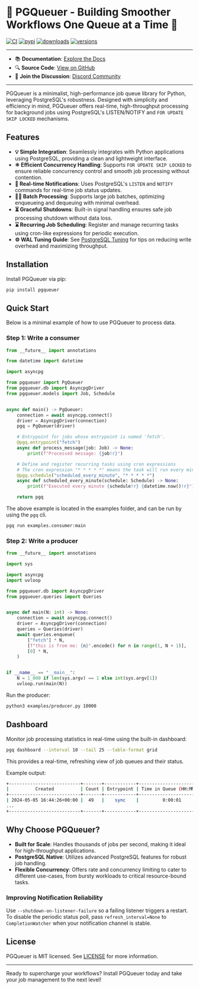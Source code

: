 # 🚀 PGQueuer - Building Smoother Workflows One Queue at a Time 🚀

[![CI](https://github.com/janbjorge/pgqueuer/actions/workflows/ci.yml/badge.svg)](https://github.com/janbjorge/pgqueuer/actions/workflows/ci.yml?query=branch%3Amain) [![pypi](https://img.shields.io/pypi/v/pgqueuer.svg)](https://pypi.python.org/pypi/pgqueuer) [![downloads](https://static.pepy.tech/badge/pgqueuer/month)](https://pepy.tech/project/pgqueuer) [![versions](https://img.shields.io/pypi/pyversions/pgqueuer.svg)](https://github.com/janbjorge/pgqueuer)

---

- 📚 **Documentation**: [Explore the Docs](https://pgqueuer.readthedocs.io/en/latest/)
- 🔍 **Source Code**: [View on GitHub](https://github.com/janbjorge/pgqueuer/)
- 💬 **Join the Discussion**: [Discord Community](https://discord.gg/C7YMBzcRMQ)

---

PGQueuer is a minimalist, high-performance job queue library for Python, leveraging PostgreSQL's robustness. Designed with simplicity and efficiency in mind, PGQueuer offers real-time, high-throughput processing for background jobs using PostgreSQL's LISTEN/NOTIFY and `FOR UPDATE SKIP LOCKED` mechanisms.

## Features

- **💡 Simple Integration**: Seamlessly integrates with Python applications using PostgreSQL, providing a clean and lightweight interface.
- **⚛️ Efficient Concurrency Handling**: Supports `FOR UPDATE SKIP LOCKED` to ensure reliable concurrency control and smooth job processing without contention.
- **🚧 Real-time Notifications**: Uses PostgreSQL's `LISTEN` and `NOTIFY` commands for real-time job status updates.
- **👨‍🎓 Batch Processing**: Supports large job batches, optimizing enqueueing and dequeuing with minimal overhead.
- **⏳ Graceful Shutdowns**: Built-in signal handling ensures safe job processing shutdown without data loss.
- **⌛ Recurring Job Scheduling**: Register and manage recurring tasks using cron-like expressions for periodic execution.
- **⚙️ WAL Tuning Guide**: See [PostgreSQL Tuning](docs/postgres-tuning.md) for tips on reducing write overhead and maximizing throughput.

## Installation

Install PGQueuer via pip:

```bash
pip install pgqueuer
```

## Quick Start

Below is a minimal example of how to use PGQueuer to process data.

### Step 1: Write a consumer

```python
from __future__ import annotations

from datetime import datetime

import asyncpg

from pgqueuer import PgQueuer
from pgqueuer.db import AsyncpgDriver
from pgqueuer.models import Job, Schedule


async def main() -> PgQueuer:
    connection = await asyncpg.connect()
    driver = AsyncpgDriver(connection)
    pgq = PgQueuer(driver)

    # Entrypoint for jobs whose entrypoint is named 'fetch'.
    @pgq.entrypoint("fetch")
    async def process_message(job: Job) -> None:
        print(f"Processed message: {job!r}")

    # Define and register recurring tasks using cron expressions
    # The cron expression "* * * * *" means the task will run every minute
    @pgq.schedule("scheduled_every_minute", "* * * * *")
    async def scheduled_every_minute(schedule: Schedule) -> None:
        print(f"Executed every minute {schedule!r} {datetime.now()!r}")

    return pgq
```

The above example is located in the examples folder, and can be run by using the `pgq` cli.
```bash
pgq run examples.consumer:main
```

### Step 2: Write a producer

```python
from __future__ import annotations

import sys

import asyncpg
import uvloop

from pgqueuer.db import AsyncpgDriver
from pgqueuer.queries import Queries


async def main(N: int) -> None:
    connection = await asyncpg.connect()
    driver = AsyncpgDriver(connection)
    queries = Queries(driver)
    await queries.enqueue(
        ["fetch"] * N,
        [f"this is from me: {n}".encode() for n in range(1, N + 1)],
        [0] * N,
    )


if __name__ == "__main__":
    N = 1_000 if len(sys.argv) == 1 else int(sys.argv[1])
    uvloop.run(main(N))
```

Run the producer:
```bash
python3 examples/producer.py 10000
```

## Dashboard

Monitor job processing statistics in real-time using the built-in dashboard:

```bash
pgq dashboard --interval 10 --tail 25 --table-format grid
```
This provides a real-time, refreshing view of job queues and their status.

Example output:

```bash
+---------------------------+-------+------------+--------------------------+------------+----------+
|          Created          | Count | Entrypoint | Time in Queue (HH:MM:SS) |   Status   | Priority |
+---------------------------+-------+------------+--------------------------+------------+----------+
| 2024-05-05 16:44:26+00:00 |  49   |    sync    |         0:00:01          | successful |    0     |
...
+---------------------------+-------+------------+--------------------------+------------+----------+
```

## Why Choose PGQueuer?

- **Built for Scale**: Handles thousands of jobs per second, making it ideal for high-throughput applications.
- **PostgreSQL Native**: Utilizes advanced PostgreSQL features for robust job handling.
- **Flexible Concurrency**: Offers rate and concurrency limiting to cater to different use-cases, from bursty workloads to critical resource-bound tasks.

### Improving Notification Reliability

Use ``--shutdown-on-listener-failure`` so a failing listener triggers a restart.
To disable the periodic status poll,
pass ``refresh_interval=None`` to ``CompletionWatcher`` when your notification
channel is stable.

## License

PGQueuer is MIT licensed. See [LICENSE](LICENSE) for more information.

---
Ready to supercharge your workflows? Install PGQueuer today and take your job management to the next level!
